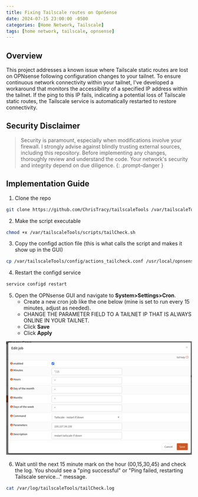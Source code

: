```yaml
---
title: Fixing Tailscale routes on OpnSense
date: 2024-07-15 23:00:00 -0500
categories: [Home Network, Tailscale]
tags: [home network, tailscale, opnsense]
---
```


## Overview
This project addresses a known issue where Tailscale static routes are lost on OPNsense following configuration changes to your tailnet. To ensure continuous network connectivity within your tailnet, I've developed a workaround that monitors the accessibility of a specified IP address within the tailnet. If the ping to this IP fails, indicating a potential loss of Tailscale static routes, the Tailscale service is automatically restarted to restore connectivity.

## Security Disclaimer
> Security is paramount, especially when modifications involve your firewall. I strongly advise against blindly trusting external sources, including this repository. Before implementing any changes, thoroughly review and understand the code. Your network's security and integrity depend on due diligence.
{: .prompt-danger }

## Implementation Guide

1. Clone the repo
```bash
git clone https://github.com/ChrisTracy/tailscaleTools /var/tailscaleTools
```

2. Make the script executable
```bash
chmod +x /var/tailscaleTools/scripts/tailCheck.sh
```

3. Copy the configd action file (this is what calls the script and makes it show up in the GUI)
```bash
cp /var/tailscaleTools/config/actions_tailcheck.conf /usr/local/opnsense/service/conf/actions.d
```

4. Restart the configd service
```bash
service configd restart
```

5. Open the OPNsense GUI and navigate to **System>Settings>Cron**.
   - Create a new cron job like the one below (mine is set to run every 15 minutes, adjust as needed).
   - CHANGE THE PARAMETER FIELD TO A TAILNET IP THAT IS ALWAYS ONLINE IN YOUR TAILNET.
   - Click **Save**
   - Click **Apply**

![cron_job_config](https://raw.githubusercontent.com/ChrisTracy/TailscaleTools/main/assets/opnsense_tailscale_cron.png)

6. Wait until the next 15 minute mark on the hour (00,15,30,45) and check the log. You should see a "ping successful" or "Ping failed, restarting Tailscale service..." message.
```bash
cat /var/log/tailscaleTools/tailCheck.log
```
